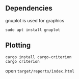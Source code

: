 ## Dependencies

gnuplot is used for graphics

```
sudo apt install gnuplot
```

## Plotting

```
cargo install cargo-criterion
cargo criterion
```

open `target/reports/index.html`

